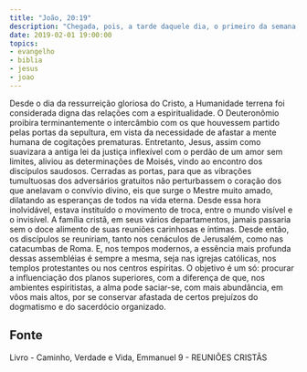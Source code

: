 ```yaml
---
title: "João, 20:19"
description: "Chegada, pois, a tarde daquele dia, o primeiro da semana, e cerradas as portas da casa onde os discípulos, com medo dos judeus, se tinham ajuntado, chegou Jesus e pôs-se no meio deles e disse-lhes: Paz seja convosco."
date: 2019-02-01 19:00:00
topics: 
- evangelho
- biblia
- jesus
- joao
---
```


Desde o dia da ressurreição gloriosa do Cristo, a Humanidade terrena foi
considerada digna das relações com a espiritualidade.
O Deuteronômio proibira terminantemente o intercâmbio com os que
houvessem partido pelas portas da sepultura, em vista da necessidade de
afastar a mente humana de cogitações prematuras. Entretanto, Jesus, assim
como suavizara a antiga lei da justiça inflexível com o perdão de um amor sem
limites, aliviou as determinações de Moisés, vindo ao encontro dos discípulos
saudosos.
Cerradas as portas, para que as vibrações tumultuosas dos adversários
gratuitos não perturbassem o coração dos que anelavam o convívio divino, eis
que surge o Mestre muito amado, dilatando as esperanças de todos na vida
eterna. Desde essa hora inolvidável, estava instituído o movimento de troca,
entre o mundo visível e o invisível. A família cristã, em seus vários
departamentos, jamais passaria sem o doce alimento de suas reuniões
carinhosas e íntimas. Desde então, os discípulos se reuniriam, tanto nos
cenáculos de Jerusalém, como nas catacumbas de Roma. E, nos tempos
modernos, a essência mais profunda dessas assembléias é sempre a mesma,
seja nas igrejas católicas, nos templos protestantes ou nos centros espíritas.
O objetivo é um só: procurar a influenciação dos planos superiores, com a
diferença de que, nos ambientes espiritistas, a alma pode saciar-se, com mais
abundância, em vôos mais altos, por se conservar afastada de certos prejuízos
do dogmatismo e do sacerdócio organizado.





## Fonte
Livro - Caminho, Verdade e Vida, Emmanuel
9 -  REUNIÕES CRISTÃS
